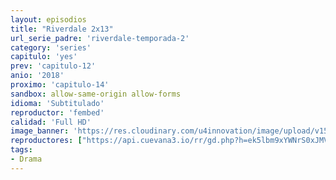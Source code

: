 ```yaml
---
layout: episodios
title: "Riverdale 2x13"
url_serie_padre: 'riverdale-temporada-2'
category: 'series'
capitulo: 'yes'
prev: 'capitulo-12'
anio: '2018'
proximo: 'capitulo-14'
sandbox: allow-same-origin allow-forms
idioma: 'Subtitulado'
reproductor: 'fembed'
calidad: 'Full HD'
image_banner: 'https://res.cloudinary.com/u4innovation/image/upload/v1565152608/maxresdefault-min_vy9nnj.jpg'
reproductores: ["https://api.cuevana3.io/rr/gd.php?h=ek5lbm9xYWNrS0xJMVp5b21KREk0dFBLbjVkaHhkRGdrOG1jbnBpUnhhS1ZyS1NpZjYzTHZaVFBhNTkxc0tMZ3FwcDFmcGpOeHNIYnhJdHJaYmZUdE1lU3FadVkyUT09"]
tags:
- Drama
---
```











